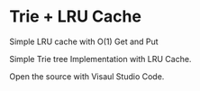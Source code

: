 # Trie + LRU Cache
Simple LRU cache with O(1) Get and Put

Simple Trie tree Implementation with LRU Cache.

Open the source with Visaul Studio Code.
